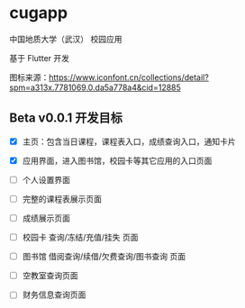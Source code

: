 # cugapp

中国地质大学（武汉） 校园应用

基于 Flutter 开发

图标来源：https://www.iconfont.cn/collections/detail?spm=a313x.7781069.0.da5a778a4&cid=12885

## Beta v0.0.1 开发目标

- [x] 主页：包含当日课程，课程表入口，成绩查询入口，通知卡片

- [x] 应用界面，进入图书馆，校园卡等其它应用的入口页面

- [ ] 个人设置界面

- [ ] 完整的课程表展示页面

- [ ] 成绩展示页面

- [ ] 校园卡 查询/冻结/充值/挂失 页面

- [ ] 图书馆 借阅查询/续借/欠费查询/图书查询 页面

- [ ] 空教室查询页面

- [ ] 财务信息查询页面
